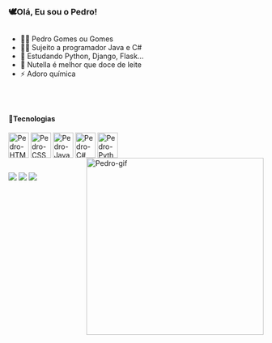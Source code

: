 ### 🕊Olá, Eu sou o Pedro!

##

- 🙋‍♂️ Pedro Gomes ou Gomes
- 👨‍💻 Sujeito a programador Java e C#
- 🌱 Estudando Python, Django, Flask...
- 💬 Nutella é melhor que doce de leite
- ⚡ Adoro química

##
<div style="display: block"><br>
  <h4>🤩Tecnologias</h4>
  <img align="center" alt="Pedro-HTML" height="50" width="40" src="https://cdn.jsdelivr.net/gh/devicons/devicon/icons/html5/html5-original.svg" />
  <img align="center" alt="Pedro-CSS" height="50" width="40" src="https://cdn.jsdelivr.net/gh/devicons/devicon/icons/css3/css3-original.svg" />
  <img align="center" alt="Pedro-Java" height="50" width="40" src="https://cdn.jsdelivr.net/gh/devicons/devicon/icons/java/java-original.svg" />
  <img align="center" alt="Pedro-C#" height="50" width="40" src="https://cdn.jsdelivr.net/gh/devicons/devicon/icons/csharp/csharp-original.svg" />
  <img align="center" alt="Pedro-Python" height="50" width="40" src="https://cdn.jsdelivr.net/gh/devicons/devicon/icons/python/python-original.svg" />
  <img align="right" width="350" alt="Pedro-gif" src="https://cdn.discordapp.com/attachments/900816275566129163/1067942637828579328/programmer.gif">
</div>

##
<div>
  <a href="mailto:pedro.gomesgti18@gmail.com" target="_blank"><img src="https://img.shields.io/badge/Gmail-D14836?style=for-the-badge&logo=gmail&logoColor=white" target="_blank"></a>
  <a href="https://instagram.com/pgomes_18?igshid=NTA5ZTk1NTc=" target="_blank"><img src="https://img.shields.io/badge/Instagram-E4405F?style=for-the-badge&logo=instagram&logoColor=white" target="_blank"></a>
  <a href="#"  target="_blank"><img src="https://img.shields.io/badge/LinkedIn-0077B5?style=for-the-badge&logo=linkedin&logoColor=white" target="_blank"></a>
</div>




